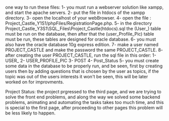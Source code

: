 one way to run these files:
1- you must run a webserver solution like xampp, and start the apache servers.
2- put the file in htdocs of the xampp directory.
3- open the localhost of your webBrowser.
4- open the file : Project_Castle_Y1S1/phpFiles/RegistrationPage.php. 
5- in the directory Project_Castle_Y3S1\SQL_Files\Project_Castle(htdocs).sql the (User_) table must be run 
   on the database, then after that the (user_Profile_Pic) table must be run, these tables are designed for oracle database.
6- you must also have the oracle database 10g express edition.
7- make a user named PROJECT_CASTLE and make the password the same PROJECT_CASTLE.
8- after creating the user PROJECT_CASTLE, run the sql file in this order:
    1- USER_
    2- USER_PROFILE_PIC
    3- POST
    4- Post_Status
    5- you must create some data in the database to be properly run, and be seen, first by creating users
       then by adding questions that is chosen by the user as topics, if the topic was out of the users interests
       it won't be seen, this will be later worked on for improvments.
     


Project Status:
the project prgressed to the third page, and we are trying to solve the front end problems, and 
along the way we solved some backend problems, animating and automating the tasks takes too much time,
and this is special to the first page, after proceeding to other pages this problem will be less likely
to happen.

























